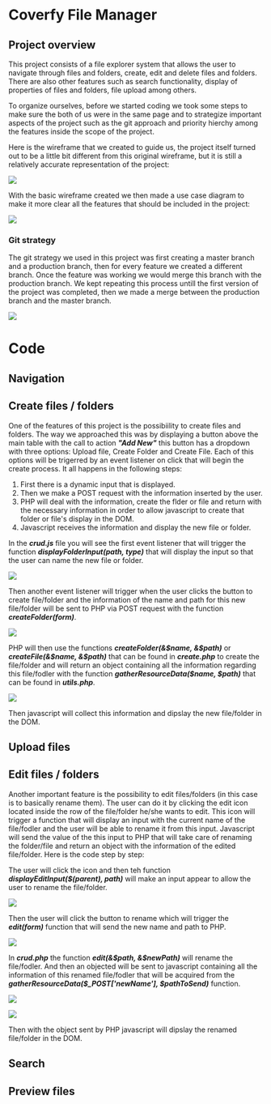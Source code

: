 # Coverfy File Manager 

## Project overview
This project consists of a file explorer system that allows the user to navigate through files and folders, create, edit and delete files and folders. There are also other features such as search functionality, display of properties of files and folders, file upload among others.  
  
To organize ourselves, before we started coding we took some steps to make sure the both of us were in the same page and to strategize important aspects of the project such as the git approach and priority hierchy among the features inside the scope of the project.  
  
Here is the wireframe that we created to guide us, the project itself turned out to be a little bit different from this original wireframe, but it is still a relatively accurate representation of the project:  
  
![](client/assets/wireframe.png)
  
With the basic wireframe created we then made a use case diagram to make it more clear all the features that should be included in the project:  
  
![](client/assets/usecasediagram.png)  
  

### Git strategy  

The git strategy we used in this project was first creating a master branch and a production branch, then for every feature we created a different branch. Once the feature was working we would merge this branch with the production branch. We kept repeating this process untill the first version of the project was completed, then we made a merge between the production branch and the master branch.  

![](client/assets/git.png)  

# Code  

## Navigation

## Create files / folders  
  
One of the features of this project is the possibiility to create files and folders. The way we approached this was by displaying a button above the main table with the call to action ***"Add New"*** this button has a dropdown with three options: Upload file, Create Folder and Create File. Each of this options will be trigerred by an event listener on click that will begin the create process. It all happens in the following steps:
  
1) First there is a dynamic input that is displayed.  
2) Then we make a POST request with the information inserted by the user.  
3) PHP will deal with the information, create the flder or file and return with the necessary information in order to allow javascript to create that folder or file's display in the DOM.  
4) Javascript receives the information and display the new file or folder.  

In the ***crud.js*** file you will see the first event listener that will trigger the function ***displayFolderInput(path, type)*** that will display the input so that the user can name the new file or folder.  
  
![](client/assets/createInput.png)  

Then another event listener will trigger when the user clicks the button to create file/folder and the information of the name and path for this new file/folder will be sent to PHP via POST request with the function ***createFolder(form)***.  
  
![](client/assets/createFolder.png)  

PHP will then use the functions ***createFolder(&$name, &$path)*** or ***createFile(&$name, &$path)*** that can be found in ***create.php*** to create the file/folder and will return an object containing all the information regarding this file/fodler with the function ***gatherResourceData($name, $path)*** that can be found in ***utils.php***.  

![](client/assets/createPHP.png)  

Then javascript will collect this information and dipslay the new file/folder in the DOM.

## Upload files  

## Edit files / folders  
  
Another important feature is the possibility to edit files/folders (in this case is to basically rename them). The user can do it by clicking the edit icon located inside the row of the file/folder he/she wants to edit. This icon will trigger a function that will display an input with the current name of the file/fodler and the user will be able to rename it from this input. Javascript will send the value of the this input to PHP that will take care of renaming the folder/file and return an object with the information of the edited file/folder. Here is the code step by step:  
  
The user will click the icon and then teh function ***displayEditInput($(parent), path)*** will make an input appear to allow the user to rename the file/folder.  
  
![](client/assets/editInput.png)  

Then the user will click the button to rename which will trigger the ***edit(form)*** function that will send the new name and path to PHP.  
  
![](client/assets/edit.png)  
  
In ***crud.php*** the function ***edit(&$path, &$newPath)*** will rename the file/fodler. And then an objected will be sent to javascript containing all the information of this renamed file/fodler that will be acquired from the ***gatherResourceData($_POST['newName'], $pathToSend)*** function.  
  
![](client/assets/editPHP.png)  
  
![](client/assets/editPHPReturn.png)  

Then with the object sent by PHP javascript will dipslay the renamed file/folder in the DOM. 


## Search

## Preview files


## 


